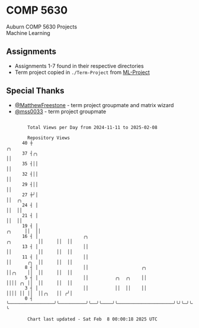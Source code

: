 # COMP 5630
Auburn COMP 5630 Projects  
Machine Learning

## Assignments
- Assignments 1-7 found in their respective directories
- Term project copied in `./Term-Project` from [ML-Project](https://github.com/wumphlett/ML-Project)

## Special Thanks
- [@MatthewFreestone](https://github.com/MatthewFreestone) - term project groupmate and matrix wizard
- [@mss0033](https://github.com/mss0033) - term project groupmate

```

        Total Views per Day from 2024-11-11 to 2025-02-08

        Repository Views
      40 ┼                                                                                   ╭╮
      37 ┤╭╮                                                                                 ││
      35 ┤││                                                                                 ││
      32 ┤││                                                                                 ││
      29 ┤││                                                                                 ││
      27 ┼╯│                                                                                 ││  ╭╮
      24 ┤ │                                                                                 ││  ││
      21 ┤ │                                                                                 ││  ││
      19 ┤ │                                                                          ╭╮     ││  ││
      16 ┤ │                 ╭╮                                           ╭╮          ││     ││  ││
      13 ┤ │                 ││                                           ││          ││     ││  ││
      11 ┤ │                 ││                                           ││      ╭╮  ││     ││  ││
       8 ┤ │                 ││                    ╭╮                     ││╭╮    ││  ││     ││  ││
       5 ┤ │                 ││          ╭╮  ╭╮    ││                     ││││ ╭╮ ││  ││     ││  ││
       3 ┤ │                 ││          ││  ││    ││                     ││││ ││ ││  ││╭╮   ││ ╭╯│
       0 ┤ ╰─────────────────╯╰──────────╯╰──╯╰────╯╰─────────────────────╯╰╯╰─╯╰─╯╰──╯╰╯╰───╯╰─╯ ╰

        Chart last updated - Sat Feb  8 00:00:18 2025 UTC
        
```
